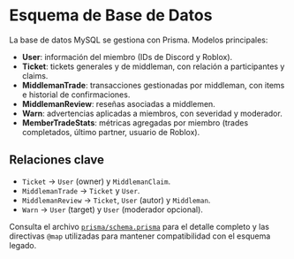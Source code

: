 # Esquema de Base de Datos

La base de datos MySQL se gestiona con Prisma. Modelos principales:

- **User**: información del miembro (IDs de Discord y Roblox).
- **Ticket**: tickets generales y de middleman, con relación a participantes y claims.
- **MiddlemanTrade**: transacciones gestionadas por middleman, con items e historial de confirmaciones.
- **MiddlemanReview**: reseñas asociadas a middlemen.
- **Warn**: advertencias aplicadas a miembros, con severidad y moderador.
- **MemberTradeStats**: métricas agregadas por miembro (trades completados, último partner, usuario de Roblox).

## Relaciones clave
- `Ticket` → `User` (owner) y `MiddlemanClaim`.
- `MiddlemanTrade` → `Ticket` y `User`.
- `MiddlemanReview` → `Ticket`, `User` (autor) y `Middleman`.
- `Warn` → `User` (target) y `User` (moderador opcional).

Consulta el archivo [`prisma/schema.prisma`](../prisma/schema.prisma) para el detalle completo y las directivas `@map` utilizadas para mantener compatibilidad con el esquema legado.
